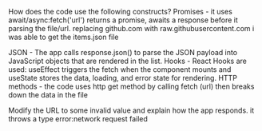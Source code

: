 How does the code use the following constructs?
Promises - it uses await/async:fetch('url') returns a promise,  awaits a response before it parsing the file/url. replacing github.com with raw.githubusercontent.com i was able to get the items.json file

JSON - The app calls response.json() to parse the JSON payload into JavaScript objects that are rendered in the list.
Hooks - React Hooks are used: useEffect triggers the fetch when the component mounts and useState stores the data, loading, and error state for rendering.
HTTP methods - the code uses http get method by calling fetch (url)  then breaks down the data in the file

Modify the URL to some invalid value and explain how the app responds. it throws a type error:network request failed
